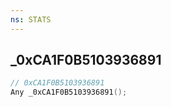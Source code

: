 ```yaml
---
ns: STATS
---
```

## _0xCA1F0B5103936891

```c
// 0xCA1F0B5103936891
Any _0xCA1F0B5103936891();
```

